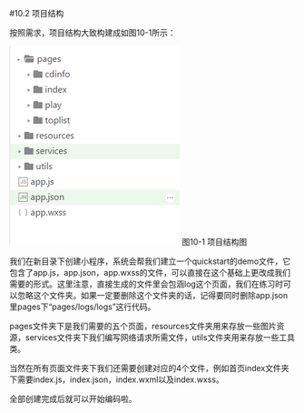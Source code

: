 #10.2 项目结构


按照需求，项目结构大致构建成如图10-1所示：


![](/assets/10-1.png) 图10-1 项目结构图


我们在新目录下创建小程序，系统会帮我们建立一个quickstart的demo文件，它包含了app.js，app.json，app.wxss的文件，可以直接在这个基础上更改成我们需要的形式。这里注意，直接生成的文件里会包涵log这个页面，我们在练习时可以忽略这个文件夹。如果一定要删除这个文件夹的话，记得要同时删除app.json里pages下“pages/logs/logs”这行代码。


pages文件夹下是我们需要的五个页面，resources文件夹用来存放一些图片资源，services文件夹下我们编写网络请求所需文件，utils文件夹用来存放一些工具类。


当然在所有页面文件夹下我们还需要创建对应的4个文件，例如首页index文件夹下需要index.js，index.json，index.wxml以及index.wxss。


全部创建完成后就可以开始编码啦。
